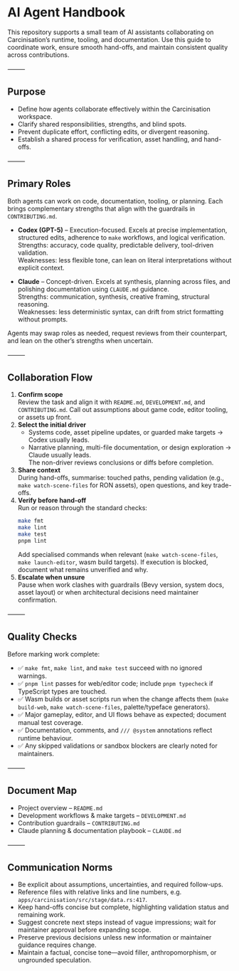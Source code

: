 # AI Agent Handbook

This repository supports a small team of AI assistants collaborating on Carcinisation’s runtime, tooling, and documentation.
Use this guide to coordinate work, ensure smooth hand-offs, and maintain consistent quality across contributions.

⸻

## Purpose

- Define how agents collaborate effectively within the Carcinisation workspace.
- Clarify shared responsibilities, strengths, and blind spots.
- Prevent duplicate effort, conflicting edits, or divergent reasoning.
- Establish a shared process for verification, asset handling, and hand-offs.

⸻

## Primary Roles

Both agents can work on code, documentation, tooling, or planning. Each brings complementary strengths that align with the guardrails in `CONTRIBUTING.md`.

- **Codex (GPT-5)** – Execution-focused. Excels at precise implementation, structured edits, adherence to `make` workflows, and logical verification.  
  Strengths: accuracy, code quality, predictable delivery, tool-driven validation.  
  Weaknesses: less flexible tone, can lean on literal interpretations without explicit context.

- **Claude** – Concept-driven. Excels at synthesis, planning across files, and polishing documentation using `CLAUDE.md` guidance.  
  Strengths: communication, synthesis, creative framing, structural reasoning.  
  Weaknesses: less deterministic syntax, can drift from strict formatting without prompts.

Agents may swap roles as needed, request reviews from their counterpart, and lean on the other’s strengths when uncertain.

⸻

## Collaboration Flow

1. **Confirm scope**  
   Review the task and align it with `README.md`, `DEVELOPMENT.md`, and `CONTRIBUTING.md`. Call out assumptions about game code, editor tooling, or assets up front.
2. **Select the initial driver**  
   - Systems code, asset pipeline updates, or guarded make targets → Codex usually leads.  
   - Narrative planning, multi-file documentation, or design exploration → Claude usually leads.  
   The non-driver reviews conclusions or diffs before completion.
3. **Share context**  
   During hand-offs, summarise: touched paths, pending validation (e.g., `make watch-scene-files` for RON assets), open questions, and key trade-offs.
4. **Verify before hand-off**  
   Run or reason through the standard checks:  
   ```bash
   make fmt
   make lint
   make test
   pnpm lint
   ```  
   Add specialised commands when relevant (`make watch-scene-files`, `make launch-editor`, wasm build targets). If execution is blocked, document what remains unverified and why.
5. **Escalate when unsure**  
   Pause when work clashes with guardrails (Bevy version, system docs, asset layout) or when architectural decisions need maintainer confirmation.

⸻

## Quality Checks

Before marking work complete:

- ✅ `make fmt`, `make lint`, and `make test` succeed with no ignored warnings.
- ✅ `pnpm lint` passes for web/editor code; include `pnpm typecheck` if TypeScript types are touched.
- ✅ Wasm builds or asset scripts run when the change affects them (`make build-web`, `make watch-scene-files`, palette/typeface generators).
- ✅ Major gameplay, editor, and UI flows behave as expected; document manual test coverage.
- ✅ Documentation, comments, and `/// @system` annotations reflect runtime behaviour.
- ✅ Any skipped validations or sandbox blockers are clearly noted for maintainers.

⸻

## Document Map

- Project overview – `README.md`
- Development workflows & make targets – `DEVELOPMENT.md`
- Contribution guardrails – `CONTRIBUTING.md`
- Claude planning & documentation playbook – `CLAUDE.md`

⸻

## Communication Norms

- Be explicit about assumptions, uncertainties, and required follow-ups.
- Reference files with relative links and line numbers, e.g. `apps/carcinisation/src/stage/data.rs:417`.
- Keep hand-offs concise but complete, highlighting validation status and remaining work.
- Suggest concrete next steps instead of vague impressions; wait for maintainer approval before expanding scope.
- Preserve previous decisions unless new information or maintainer guidance requires change.
- Maintain a factual, concise tone—avoid filler, anthropomorphism, or ungrounded speculation.
